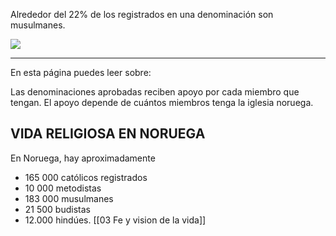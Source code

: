 Alrededor del 22% de los registrados en una denominación son musulmanes.

![](https://cdn.kursoria.no/pensum/elements/-_nhbgvf.jpg)

---

En esta página puedes leer sobre:

Las denominaciones aprobadas reciben apoyo por cada miembro que tengan. El apoyo depende de cuántos miembros tenga la iglesia noruega.

## VIDA RELIGIOSA EN NORUEGA

En Noruega, hay aproximadamente 
* 165 000 católicos registrados
* 10 000 metodistas
* 183 000 musulmanes
* 21 500 budistas
* 12.000 hindúes.
[[03 Fe y vision de la vida]]